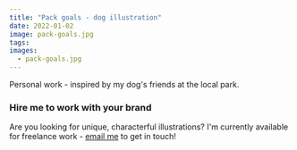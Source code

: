 ```yaml
---
title: "Pack goals - dog illustration"
date: 2022-01-02
image: pack-goals.jpg
tags:
images:
  - pack-goals.jpg
---
```


Personal work - inspired by my dog's friends at the local park.

### Hire me to work with your brand
Are you looking for unique, characterful illustrations? I'm currently available for freelance work - [email me](mailto:vicky.hughes@hotmail.com) to get in touch!
